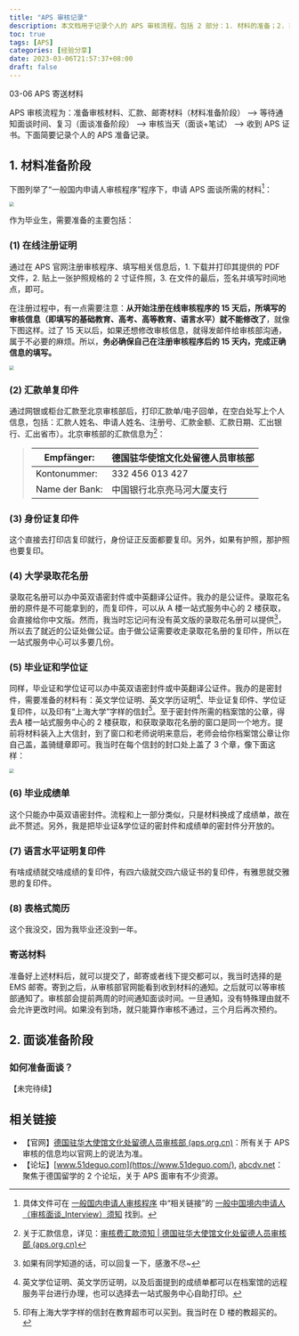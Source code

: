 ```yaml
---
title: "APS 审核记录"
description: 本文档用于记录个人的 APS 审核流程，包括 2 部分：1. 材料的准备；2. 面谈的准备。
toc: true
tags: [APS]
categories: [经验分享]
date: 2023-03-06T21:57:37+08:00
draft: false
---
```


03-06 APS 寄送材料

APS 审核流程为：准备审核材料、汇款、邮寄材料（材料准备阶段） --> 等待通知面谈时间、复习（面谈准备阶段） --> 审核当天（面谈+笔试） --> 收到 APS 证书。下面简要记录个人的 APS 准备记录。

## 1. 材料准备阶段

下图列举了“一般国内申请人审核程序”程序下，申请 APS 面谈所需的材料[^1]：

<img src="https://s2.loli.net/2023/03/06/Ymibc3wkWH9dMIV.png" style="zoom:50%;margin:0 auto;" />

作为毕业生，需要准备的主要包括：

### (1) 在线注册证明

通过在 APS 官网注册审核程序、填写相关信息后，1. 下载并打印其提供的 PDF 文件，2. 贴上一张护照规格的 2 寸证件照，3. 在文件的最后，签名并填写时间地点，即可。

在注册过程中，有一点需要注意：**从开始注册在线审核程序的 15 天后，所填写的审核信息（即填写的基础教育、高考、高等教育、语言水平）就不能修改了**，就像下图这样。过了 15 天以后，如果还想修改审核信息，就得发邮件给审核部沟通，属于不必要的麻烦。所以，**务必确保自己在注册审核程序后的 15 天内，完成正确信息的填写。**

<img src="https://s2.loli.net/2023/03/06/9vrTuSzx6YCBGZn.png" style="zoom:50%;margin:0 auto;" />

### (2) 汇款单复印件

通过网银或柜台汇款至北京审核部后，打印汇款单/电子回单，在空白处写上个人信息，包括：汇款人姓名、申请人姓名、注册号、汇款金额、汇款日期、汇出银行、汇出省市）。北京审核部的汇款信息为[^2]：

> | Empfänger:     | 德国驻华使馆文化处留德人员审核部 |
> | -------------- | -------------------------------- |
> | Kontonummer:   | 332 456 013 427                  |
> | Name der Bank: | 中国银行北京亮马河大厦支行       |

### (3) 身份证复印件

这个直接去打印店复印就行，身份证正反面都要复印。另外，如果有护照，那护照也要复印。

### (4) 大学录取花名册

录取花名册可以办中英双语密封件或中英翻译公证件。我办的是公证件。录取花名册的原件是不可能拿到的，而复印件，可以从 A 楼一站式服务中心的 2 楼获取，会直接给你中文版。然而，我当时忘记问有没有英文版的录取花名册可以提供[^3]，所以去了就近的公证处做公证。由于做公证需要收走录取花名册的复印件，所以在一站式服务中心可以多要几份。

### (5) 毕业证和学位证

同样，毕业证和学位证可以办中英双语密封件或中英翻译公证件。我办的是密封件，需要准备的材料有：英文学位证明、英文学历证明[^4]、毕业证复印件、学位证复印件，以及印有“上海大学”字样的信封[^5]。至于密封件所需的档案馆的公章，得去A 楼一站式服务中心的 2 楼获取，和获取录取花名册的窗口是同一个地方。提前将材料装入上大信封，到了窗口和老师说明来意后，老师会给你档案馆公章让你自己盖，盖骑缝章即可。我当时在每个信封的封口处上盖了 3 个章，像下面这样：

<img src="https://s2.loli.net/2023/03/06/JFwH8s312pXg4WR.png" style="zoom:50%;margin:0 auto;"/>

### (6) 毕业成绩单

这个只能办中英双语密封件。流程和上一部分类似，只是材料换成了成绩单，故在此不赘述。另外，我是把毕业证&学位证的密封件和成绩单的密封件分开放的。

### (7) 语言水平证明复印件

有啥成绩就交啥成绩的复印件，有四六级就交四六级证书的复印件，有雅思就交雅思的复印件。

### (8) 表格式简历

这个我没交，因为我毕业还没到一年。

### 寄送材料

准备好上述材料后，就可以提交了，邮寄或者线下提交都可以，我当时选择的是 EMS 邮寄。寄到之后，从审核部官网能看到收到材料的通知。之后就可以等审核部通知了。审核部会提前两周的时间通知面谈时间。一旦通知，没有特殊理由就不会允许更改时间。如果没有到场，就只能算作审核不通过，三个月后再次预约。

## 2. 面谈准备阶段

### 如何准备面谈？

【未完待续】

## 相关链接

- 【官网】[德国驻华大使馆文化处留德人员审核部 (aps.org.cn)](https://www.aps.org.cn/zh/)：所有关于 APS 审核的信息均以官网上的说法为准。
- 【论坛】[www.51deguo.com](https://www.51deguo.com/), [abcdv.net](http://bbs.abcdv.net/)：聚焦于德国留学的 2 个论坛，关于 APS 面审有不少资源。

[^1]: 具体文件可在 [一般国内申请人审核程序](https://www.aps.org.cn/zh/verfahren-und-services-deutschland/chinaverfahren) 中“相关链接”的 [一般中国境内申请人（审核面谈_Interview）须知](https://www.aps.org.cn/wp-content/uploads/211_merkblatt_verfahren_china_interview_chn.pdf) 找到。
[^2]: 关于汇款信息，详见：[审核费汇款须知 | 德国驻华大使馆文化处留德人员审核部 (aps.org.cn)](https://www.aps.org.cn/zh/kontoverbindung)
[^3]: 如果有同学知道的话，可以回复一下，感激不尽~
[^4]:英文学位证明、英文学历证明，以及后面提到的成绩单都可以在档案馆的远程服务平台进行办理，也可以选择去一站式服务中心自助打印。
[^5]: 印有上海大学字样的信封在教育超市可以买到。我当时在 D 楼的教超买的。
